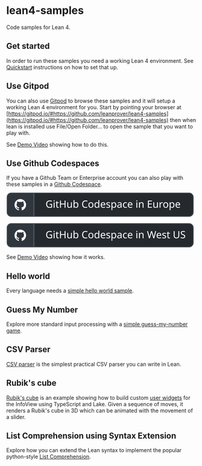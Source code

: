 # lean4-samples
Code samples for Lean 4.

## Get started

In order to run these samples you need a working Lean 4 environment.
See [Quickstart](https://leanprover.github.io/lean4/doc/quickstart.html)
instructions on how to set that up.

## Use Gitpod

You can also use [Gitpod](https://www.gitpod.io/docs/) to browse these samples and it will setup a
working Lean 4 environment for you.  Start by pointing your browser at
[https://gitpod.io/#https://github.com/leanprover/lean4-samples](https://gitpod.io/#https://github.com/leanprover/lean4-samples)
then when lean is installed use File/Open Folder... to open the sample that you want to play with.

See [Demo Video](https://youtu.be/_0QZXHoyZlA) showing how to do this.

## Use Github Codespaces

If you have a Github Team or Enterprise account you can also play with these samples in a [Github Codespace](https://docs.github.com/en/codespaces).

[![Open in GitHub Codespaces in West Europe](images/badge1.svg)](https://github.com/codespaces/new?hide_repo_select=true&ref=main&repo=452801263&machine=standardLinux32gb&location=WestEurope)

[![Open in GitHub Codespaces in West US](images/badge2.svg)](https://github.com/codespaces/new?hide_repo_select=true&ref=main&repo=452801263&machine=standardLinux32gb&location=WestUs2)

See [Demo Video](https://youtu.be/NLdM1_2TrfE) showing how it works.

## Hello world

Every language needs a [simple hello world sample](HelloWorld/readme.md).

## Guess My Number

Explore more standard input processing with a [simple guess-my-number game](GuessMyNumber/Readme.md).

## CSV Parser

[CSV parser](CSVParser/README.md) is the simplest practical CSV parser you can write in Lean.

## Rubik's cube

[Rubik's cube](RubiksCube/README.md) is an example showing how to build custom [user widgets](https://leanprover.github.io/lean4/doc/examples/widgets.lean.html)
for the InfoView using TypeScript and Lake. Given a sequence of moves, it renders a Rubik's cube
in 3D which can be animated with the movement of a slider.


## List Comprehension using Syntax Extension

Explore how you can extend the Lean syntax to implement the popular python-style
[List Comprehension](ListComprehension/README.md).
